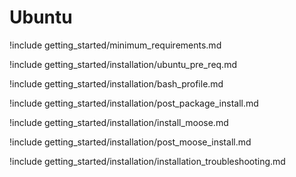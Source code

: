 # Ubuntu

!include getting_started/minimum_requirements.md

!include getting_started/installation/ubuntu_pre_req.md

!include getting_started/installation/bash_profile.md

!include getting_started/installation/post_package_install.md

!include getting_started/installation/install_moose.md

!include getting_started/installation/post_moose_install.md

!include getting_started/installation/installation_troubleshooting.md
